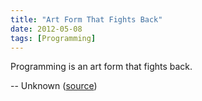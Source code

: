 ```yaml
---
title: "Art Form That Fights Back"
date: 2012-05-08
tags: [Programming]
---
```


Programming is an art form that fights back.

-- Unknown ([source][source])

[source]: https://twitter.com/CodeWisdom/status/200034557771264002
